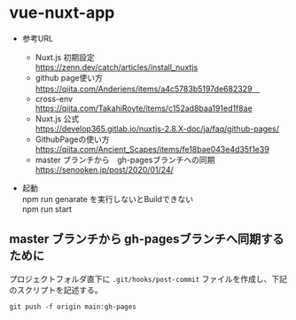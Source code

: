# vue-nuxt-app

* 参考URL　　
  * Nuxt.js 初期設定  
    https://zenn.dev/catch/articles/install_nuxtjs
  * github page使い方  
    https://qiita.com/Anderiens/items/a4c5783b5197de682329　  
  * cross-env  
    https://qiita.com/TakahiRoyte/items/c152ad8baa191ed1f8ae
  * Nuxt.js 公式  
    https://develop365.gitlab.io/nuxtjs-2.8.X-doc/ja/faq/github-pages/
  * GithubPageの使い方  
    https://qiita.com/Ancient_Scapes/items/fe18bae043e4d35f1e39
  * master ブランチから　gh-pagesブランチへの同期　　
    https://senooken.jp/post/2020/01/24/

* 起動  
 npm run genarate を実行しないとBuildできない  
 npm run start 


## master ブランチから gh-pagesブランチへ同期するために 
プロジェクトフォルダ直下に ```.git/hooks/post-commit``` ファイルを作成し、下記のスクリプトを記述する。
```
git push -f origin main:gh-pages
```
